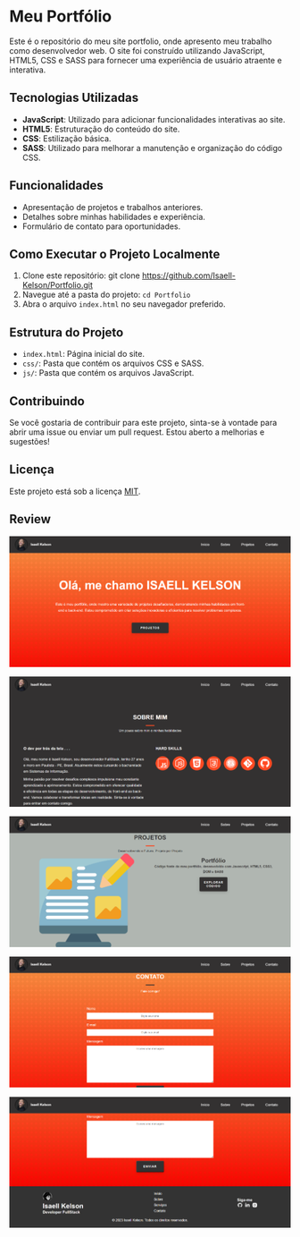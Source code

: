 # Meu Portfólio

Este é o repositório do meu site portfolio, onde apresento meu trabalho como desenvolvedor web. O site foi construído utilizando JavaScript, HTML5, CSS e SASS para fornecer uma experiência de usuário atraente e interativa.

## Tecnologias Utilizadas

- **JavaScript**: Utilizado para adicionar funcionalidades interativas ao site.
- **HTML5**: Estruturação do conteúdo do site.
- **CSS**: Estilização básica.
- **SASS**: Utilizado para melhorar a manutenção e organização do código CSS.

## Funcionalidades

- Apresentação de projetos e trabalhos anteriores.
- Detalhes sobre minhas habilidades e experiência.
- Formulário de contato para oportunidades.


## Como Executar o Projeto Localmente

1. Clone este repositório: git clone https://github.com/Isaell-Kelson/Portfolio.git
2. Navegue até a pasta do projeto: `cd Portfolio`
3. Abra o arquivo `index.html` no seu navegador preferido.



## Estrutura do Projeto

- `index.html`: Página inicial do site.
- `css/`: Pasta que contém os arquivos CSS e SASS.
- `js/`: Pasta que contém os arquivos JavaScript.

## Contribuindo

Se você gostaria de contribuir para este projeto, sinta-se à vontade para abrir uma issue ou enviar um pull request. Estou aberto a melhorias e sugestões!

## Licença

Este projeto está sob a licença [MIT](LICENSE.md).

## Review

![](./assets/page/p1.png)

![](./assets/page/p2.png)

![](./assets/page/p3.png)

![](./assets/page/p4.png)

![](./assets/page/p5.png)
